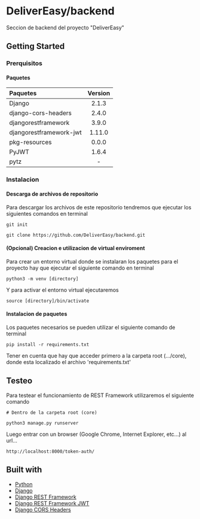 # DeliverEasy/backend

Seccion de backend del proyecto "DeliverEasy"

## Getting Started

### Prerquisitos

#### Paquetes

| Paquetes | Version |
|:---|:---:|
| Django | 2.1.3 |
| django-cors-headers | 2.4.0 |
| djangorestframework | 3.9.0 |
| djangorestframework-jwt | 1.11.0 |
| pkg-resources | 0.0.0 |
| PyJWT | 1.6.4 |
| pytz | - |

### Instalacion

#### Descarga de archivos de repositorio

Para descargar los archivos de este repositorio tendremos que ejecutar los siguientes comandos en terminal
```
git init

git clone https://github.com/DeliverEasy/backend.git
```

#### (Opcional) Creacion e utilizacion de virtual enviroment

Para crear un entorno virtual donde se instalaran los paquetes para el proyecto hay que ejecutar el siguiente comando en terminal
```
python3 -m venv [directory]
```

Y para activar el entorno virtual ejecutaremos 
```
source [directory]/bin/activate
```

#### Instalacion de paquetes

Los paquetes necesarios se pueden utilizar el siguiente comando de terminal
```
pip install -r requirements.txt
```
Tener en cuenta que hay que acceder primero a la carpeta root (.../core), donde esta localizado el archivo 'requirements.txt'

## Testeo

Para testear el funcionamiento de REST Framework utilizaremos el siguiente comando
```
# Dentro de la carpeta root (core)

python3 manage.py runserver
```

Luego entrar con un browser (Google Chrome, Internet Explorer, etc...) al url...
```
http://localhost:8000/token-auth/
```

## Built with
* [Python](https://www.python.org/)
* [Django](https://www.djangoproject.com/)
* [Django REST Framework](http://www.django-rest-framework.org/)
* [Django REST Framework JWT](http://getblimp.github.io/django-rest-framework-jwt/)
* [Django CORS Headers](https://github.com/ottoyiu/django-cors-headers/)
